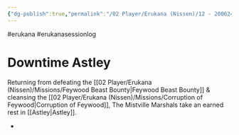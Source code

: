 ```yaml
---
{"dg-publish":true,"permalink":"/02 Player/Erukana (Nissen)/12 - 200624 - Changer of time session 12 - downtime Astley/"}
---
```


#erukana #erukanasessionlog 

# Downtime Astley 
Returning from defeating the [[02 Player/Erukana (Nissen)/Missions/Feywood Beast Bounty\|Feywood Beast Bounty]] & cleansing the [[02 Player/Erukana (Nissen)/Missions/Corruption of Feywood\|Corruption of Feywood]], The Mistville Marshals take an earned rest in [[Astley\|Astley]]. 

- 